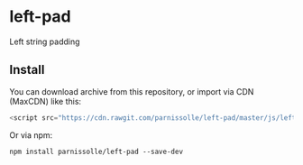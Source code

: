 # left-pad
Left string padding

## Install

You can download archive from this repository, or import via CDN (MaxCDN) like this:
```javascript
<script src="https://cdn.rawgit.com/parnissolle/left-pad/master/js/leftpad.js"></script>
```

Or via npm:
```
npm install parnissolle/left-pad --save-dev
```